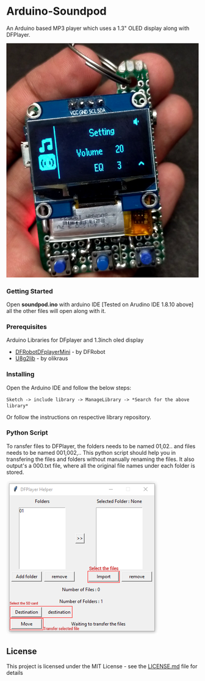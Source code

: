 # Arduino-Soundpod
An Arduino based MP3 player which uses a 1.3" OLED display along with DFPlayer.

![Soundpod final build](https://github.com/caneto/Programacao-C-para-Arduino/blob/main/Projetos/Arduino-Soundpod/Circuit%20diagram/SoundPod.png)

### Getting Started

Open **soundpod.ino** with arduino IDE [Tested on Arudino IDE 1.8.10 above]
all the other files will open along with it.

### Prerequisites

Arduino Libraries for DFplayer and 1.3inch oled display

* [DFRobotDFplayerMini](https://github.com/DFRobot/DFRobotDFPlayerMini) - by DFRobot
* [U8g2lib](https://github.com/olikraus/u8g2) - by olikraus

### Installing

Open the Arduino IDE and follow the below steps:
```
Sketch -> include library -> ManageLibrary -> *Search for the above library*
```
Or
follow the instructions on respective library repository.

### Python Script

To ransfer files to DFPlayer, the folders needs to be named 01,02.. and files needs to be named 001,002,.. 
This python script should help you in transfering the files and folders without manually renaming the files.
It also output's a 000.txt file, where all the original file names under each folder is stored.

![Soundpod final build](https://github.com/caneto/Programacao-C-para-Arduino/blob/main/Projetos/Arduino-Soundpod/DFPlayer_Helper/DFplayer%20Helper.png)

## License

This project is licensed under the MIT License - see the [LICENSE.md](https://github.com/caneto/Programacao-C-para-Arduino/LICENSE) file for details

